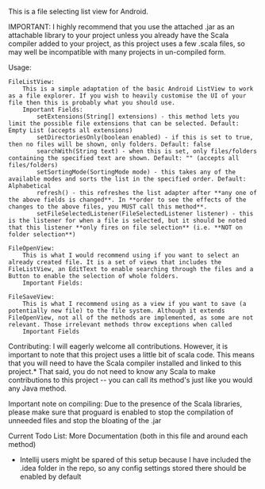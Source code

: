 This is a file selecting list view for Android.

IMPORTANT: I highly recommend that you use the attached .jar as an attachable library to your project unless you already have the Scala compiler added to your project, as this project uses a few .scala files, so may well be incompatible with many projects in un-compiled form.

Usage:

    FileListView:
        This is a simple adaptation of the basic Android ListView to work as a file explorer. If you wish to heavily customise the UI of your file then this is probably what you should use.
        Important Fields: 
            setExtensions(String[] extensions) - this method lets you limit the possible file extensions that can be selected. Default: Empty List (accepts all extensions)
            setDirectoriesOnly(boolean enabled) - if this is set to true, then no files will be shown, only folders. Default: false
            searchWith(String text) - when this is set, only files/folders containing the specified text are shown. Default: "" (accepts all files/folders)
            setSortingMode(SortingMode mode) - this takes any of the available modes and sorts the list in the specified order. Default: Alphabetical
            refresh() - this refreshes the list adapter after **any one of the above fields is changed**. In **order to see the effects of the changes to the above files, you MUST call this method**.
            setFileSelectedListener(FileSelectedListener listener) - this is the listener for when a file is selected, but it should be noted that this listener **only fires on file selection** (i.e. **NOT on folder selection**)

    FileOpenView:
        This is what I would recommend using if you want to select an already created file. It is a set of views that includes the FileListView, an EditText to enable searching through the files and a Button to enable the selection of whole folders. 
        Important Fields: 
        
    FileSaveView:
        This is what I recommend using as a view if you want to save (a potentially new file) to the file system. Although it extends FileOpenView, not all of the methods are implemented, as some are not relevant. Those irrelevant methods throw exceptions when called
        Important Fields
        

Contributing:
    I will eagerly welcome all contributions. However, it is important to note that this project uses a little bit of scala code. This means that you will need to have the Scala compiler installed and linked to this project.* That said, you do not need to know any Scala to make contributions to this project -- you can call its method's just like you would any Java method.
    
Important note on compiling:
    Due to the presence of the Scala libraries,  please make sure that proguard is enabled to stop the compilation of unneeded files and stop the bloating of the .jar 
    
Current Todo List:
    More Documentation (both in this file and around each method)
    
* Intellij users might be spared of this setup because I have included the .idea folder in the repo, so any config settings stored there should be enabled by default